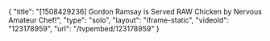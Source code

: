 {
    "title": "[1508429236] Gordon Ramsay is Served RAW Chicken by Nervous Amateur Chef!",
    "type": "solo",
    "layout": "iframe-static",
    "videoId": "123178959",
    "url": "\/tvpembed\/123178959"
}